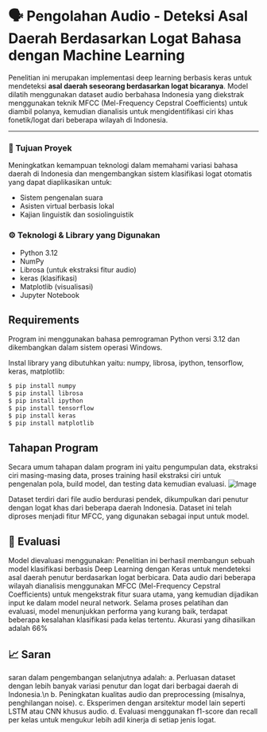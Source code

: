 # 🗣️ Pengolahan Audio - Deteksi Asal Daerah Berdasarkan Logat Bahasa dengan Machine Learning

Penelitian ini merupakan implementasi deep learning berbasis keras untuk mendeteksi **asal daerah seseorang berdasarkan logat bicaranya**. Model dilatih menggunakan dataset audio berbahasa Indonesia yang diekstrak menggunakan teknik MFCC (Mel-Frequency Cepstral Coefficients) untuk diambil polanya, kemudian dianalisis untuk mengidentifikasi ciri khas fonetik/logat dari beberapa wilayah di Indonesia.

---

### 🎯 Tujuan Proyek

Meningkatkan kemampuan teknologi dalam memahami variasi bahasa daerah di Indonesia dan mengembangkan sistem klasifikasi logat otomatis yang dapat diaplikasikan untuk:
- Sistem pengenalan suara
- Asisten virtual berbasis lokal
- Kajian linguistik dan sosiolinguistik

### ⚙️ Teknologi & Library yang Digunakan

- Python 3.12
- NumPy
- Librosa (untuk ekstraksi fitur audio)
- keras (klasifikasi)
- Matplotlib (visualisasi)
- Jupyter Notebook

## Requirements
Program ini menggunakan bahasa pemrograman Python versi 3.12 dan dikembangkan dalam sistem operasi Windows.

Instal library yang dibutuhkan yaitu: numpy, librosa, ipython, tensorflow, keras, matplotlib:

```bash
$ pip install numpy
$ pip install librosa
$ pip install ipython
$ pip install tensorflow
$ pip install keras
$ pip install matplotlib
```

## Tahapan Program
Secara umum tahapan dalam program ini yaitu pengumpulan data, ekstraksi ciri masing-masing data, proses training hasil ekstraksi ciri untuk pengenalan pola, build model, dan testing data kemudian evaluasi.
![Image](https://github.com/user-attachments/assets/5c66e88e-6f8c-4050-8503-76627f61b6e8)

Dataset terdiri dari file audio berdurasi pendek, dikumpulkan dari penutur dengan logat khas dari beberapa daerah Indonesia. Dataset ini telah diproses menjadi fitur MFCC, yang digunakan sebagai input untuk model.

## 🎯 Evaluasi
Model dievaluasi menggunakan:
Penelitian ini berhasil membangun sebuah model klasifikasi berbasis Deep Learning dengan Keras untuk mendeteksi asal daerah penutur berdasarkan logat berbicara. Data audio dari beberapa wilayah dianalisis menggunakan MFCC (Mel-Frequency Cepstral Coefficients) untuk mengekstrak fitur suara utama, yang kemudian dijadikan input ke dalam model neural network. Selama proses pelatihan dan evaluasi, model menunjukkan performa yang kurang baik, terdapat beberapa kesalahan klasifikasi pada kelas tertentu. Akurasi yang dihasilkan adalah 66%

## 📈 Saran
saran dalam pengembangan selanjutnya adalah:
a. Perluasan dataset dengan lebih banyak variasi penutur dan logat dari berbagai daerah di Indonesia.\n
b. Peningkatan kualitas audio dan preprocessing (misalnya, penghilangan noise).
c. Eksperimen dengan arsitektur model lain seperti LSTM atau CNN khusus audio.
d. Evaluasi menggunakan f1-score dan recall per kelas untuk mengukur lebih adil kinerja di setiap jenis logat.




